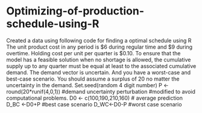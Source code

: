 # Optimizing-of-production-schedule-using-R
Created a data using following code for finding a optimal schedule using R
The unit product cost in any period is $6 during regular time and $9 during overtime. Holding cost per unit per quarter is $0.10. To ensure that the model has a feasible solution when no shortage is allowed, the cumulative supply up to any quarter must be equal at least to the associated cumulative demand.
The demand vector is uncertain. And you have a worst-case and best-case scenario. You should assume a surplus of 20 no matter the uncertainty in the demand. 
Set.seed(random 4 digit number)
 P  <- round(20*runif(4,0,1)) #demand uncertainty perturbation #modified to avoid computational problems.
D0 <- c(100,190,210,160) # average prediction
D_BC <-D0+P #best case scenario
D_WC<-D0-P #worst case scenario

